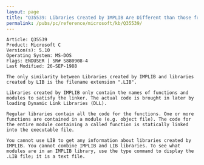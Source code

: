 ```yaml
---
layout: page
title: "Q35539: Libraries Created by IMPLIB Are Different than those from LIB"
permalink: /pubs/pc/reference/microsoft/kb/Q35539/
---
```


	Article: Q35539
	Product: Microsoft C
	Version(s): 5.10
	Operating System: MS-DOS
	Flags: ENDUSER | SR# S880908-4
	Last Modified: 26-SEP-1988
	
	The only similarity between Libraries created by IMPLIB and libraries
	created by LIB is the filename extension ".LIB".
	
	Libraries created by IMPLIB only contain the names of functions and
	modules to satisfy the linker. The actual code is brought in later by
	loading Dynamic Link Libraries (DLL).
	
	Regular libraries contain all the code for the functions. One or more
	functions are contained in a module (e.g. object file). The code for
	the entire module containing a called function is statically linked
	into the executable file.
	
	You cannot use LIB to get any information about libraries created by
	IMPLIB. You cannot combine IMPLIB and LIB libraries. To see what
	modules are in an IMPLIB library, use the type command to display the
	.LIB file; it is a text file.
